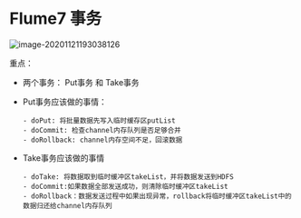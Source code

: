 # Flume7 事务

![image-20201121193038126](C:\Users\Auraros\AppData\Roaming\Typora\typora-user-images\image-20201121193038126.png)

重点：

- 两个事务： Put事务 和 Take事务

- Put事务应该做的事情：

  ```
  - doPut: 将批量数据先写入临时缓存区putList
  - doCommit: 检查channel内存队列是否足够合并
  - doRollback: channel内存空间不足，回滚数据
  ```

- Take事务应该做的事情

  ```
  - doTake: 将数据取到临时缓冲区takeList，并将数据发送到HDFS
  - doCommit:如果数据全部发送成功，则清除临时缓冲区takeList
  - doRollback：数据发送过程中如果出现异常，rollback将临时缓冲区takeList中的数据归还给channel内存队列
  ```

  

